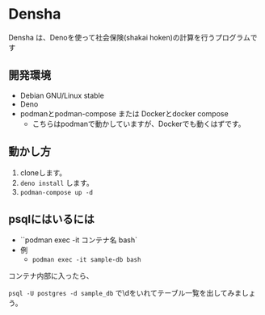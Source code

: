 # Densha
Densha は、Denoを使って社会保険(shakai hoken)の計算を行うプログラムです

## 開発環境

- Debian GNU/Linux stable
- Deno
- podmanとpodman-compose または Dockerとdocker compose
    - こちらはpodmanで動かしていますが、Dockerでも動くはずです。

## 動かし方

1. cloneします。
2. `deno install` します。
3. `podman-compose up -d`

## psqlにはいるには

- ``podman exec -it コンテナ名 bash`
- 例
    - `podman exec -it sample-db bash`

コンテナ内部に入ったら、

`psql -U postgres -d sample_db` で\dをいれてテーブル一覧を出してみましょう。

